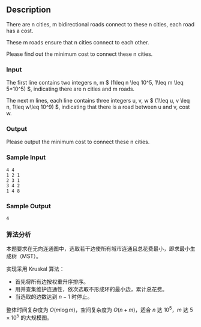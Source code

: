 ## Description

There are n cities, m bidirectional roads connect to these n cities, each road has a cost.

These m roads ensure that n cities connect to each other.

Please find out the minimum cost to connect these n cities.

### Input

The first line contains two integers n, m $ (1\leq n \leq 10^5, 1\leq m \leq 5*10^5) $, indicating there are n cities and m roads.

The next m lines, each line contains three integers u, v, w $ (1\leq u, v \leq n, 1\leq w\leq 10^9) $, indicating that there is a road between u and v, cost w.

### Output

Please output the minimum cost to connect these n cities.

### Sample Input

``` log
4 4
1 2 1
2 3 1
3 4 2
1 4 8
```

### Sample Output

``` log
4
```

### 算法分析

本题要求在无向连通图中，选取若干边使所有城市连通且总花费最小，即求最小生成树（MST）。

实现采用 Kruskal 算法：

- 首先将所有边按权重升序排序。
- 用并查集维护连通性，依次选取不形成环的最小边，累计总花费。
- 当选取的边数达到 $n-1$ 时停止。

整体时间复杂度为 $O(m \log m)$，空间复杂度为 $O(n + m)$，适合 $n$ 达 $10^5$，$m$ 达 $5 \times 10^5$ 的大规模图。
